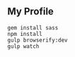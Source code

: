 My Profile
-------------------------------

```
gem install sass
npm install
gulp browserify:dev
gulp watch
```
